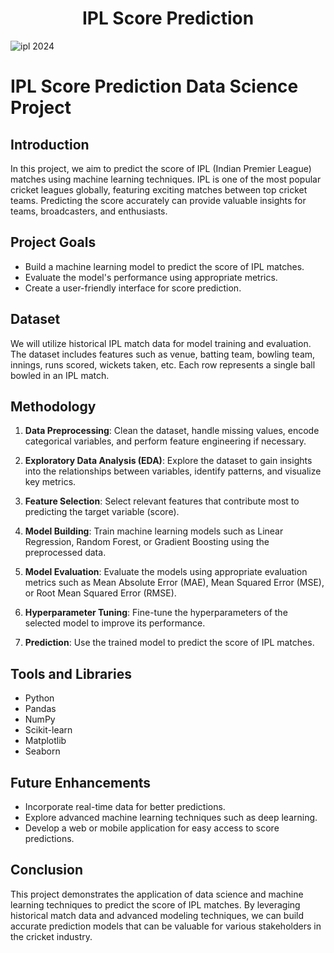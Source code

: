 <H1><CENTER>IPL Score Prediction</CENTER></H1>

![ipl 2024](https://wallpapers.com/images/featured/ipl-2021-ix7zwgff29ylomuf.jpg)


# IPL Score Prediction Data Science Project

## Introduction

In this project, we aim to predict the score of IPL (Indian Premier League) matches using machine learning techniques. IPL is one of the most popular cricket leagues globally, featuring exciting matches between top cricket teams. Predicting the score accurately can provide valuable insights for teams, broadcasters, and enthusiasts.

## Project Goals

- Build a machine learning model to predict the score of IPL matches.
- Evaluate the model's performance using appropriate metrics.
- Create a user-friendly interface for score prediction.

## Dataset

We will utilize historical IPL match data for model training and evaluation. The dataset includes features such as venue, batting team, bowling team, innings, runs scored, wickets taken, etc. Each row represents a single ball bowled in an IPL match.

## Methodology

1. **Data Preprocessing**: Clean the dataset, handle missing values, encode categorical variables, and perform feature engineering if necessary.

2. **Exploratory Data Analysis (EDA)**: Explore the dataset to gain insights into the relationships between variables, identify patterns, and visualize key metrics.

3. **Feature Selection**: Select relevant features that contribute most to predicting the target variable (score).

4. **Model Building**: Train machine learning models such as Linear Regression, Random Forest, or Gradient Boosting using the preprocessed data.

5. **Model Evaluation**: Evaluate the models using appropriate evaluation metrics such as Mean Absolute Error (MAE), Mean Squared Error (MSE), or Root Mean Squared Error (RMSE).

6. **Hyperparameter Tuning**: Fine-tune the hyperparameters of the selected model to improve its performance.

7. **Prediction**: Use the trained model to predict the score of IPL matches.

## Tools and Libraries

- Python
- Pandas
- NumPy
- Scikit-learn
- Matplotlib
- Seaborn

## Future Enhancements

- Incorporate real-time data for better predictions.
- Explore advanced machine learning techniques such as deep learning.
- Develop a web or mobile application for easy access to score predictions.

## Conclusion

This project demonstrates the application of data science and machine learning techniques to predict the score of IPL matches. By leveraging historical match data and advanced modeling techniques, we can build accurate prediction models that can be valuable for various stakeholders in the cricket industry.

